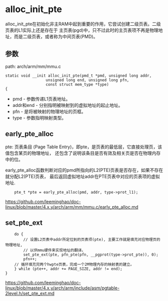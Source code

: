 alloc_init_pte
========================================

alloc_init_pte在初始化非主RAM中起到重要的作用，它尝试创建二级页表。二级页表的L1实际上还是存在于
主页表(pgd)中，只不过此时的主页表项不再是物理地址，而是二级页表，或者称为中间页表(PMD)。

参数
----------------------------------------

path: arch/arm/mm/mmu.c
```
static void __init alloc_init_pte(pmd_t *pmd, unsigned long addr,
                  unsigned long end, unsigned long pfn,
                  const struct mem_type *type)
{
```

* pmd - 参数传递L1页表地址。
* addr和end - 分别指明被映射到的虚拟地址的起止地址。
* pfn - 是将被映射的物理地址的页框。
* type - 参数指明映射类型。

early_pte_alloc
----------------------------------------

pte: 页表条目 (Page Table Entry)，即pte，是页表的最低层，它直接处理页，该值包含某页的物理地址，
还包含了说明该条目是否有效及相关页是否在物理内存中的位。

early_pte_alloc函数判断对应的pmd所指向的L2(PTE)页表是否存在，如果不存在就分配L2(PTE)页表，
最后返回虚拟地址addr在PTE页表中对应的页表项的虚拟地址.

```
    pte_t *pte = early_pte_alloc(pmd, addr, type->prot_l1);
```

https://github.com/leeminghao/doc-linux/blob/master/4.x.y/arch/arm/mm/mmu.c/early_pte_alloc.md

set_pte_ext
----------------------------------------

```
    do {
        // 设置L2页表中addr所定位到的页表项(pte), 主要工作就是填充对应物理页的物理地址,
        // 以供mmu硬件来实现地址的翻译。
        set_pte_ext(pte, pfn_pte(pfn, __pgprot(type->prot_pte)), 0);
        pfn++;
    // 循环填充完两个hwpte页表，完成一个2M物理内存的映射表的建立。
    } while (pte++, addr += PAGE_SIZE, addr != end);
}
```

https://github.com/leeminghao/doc-linux/blob/master/4.x.y/arch/arm/include/asm/pgtable-2level.h/set_pte_ext.md
